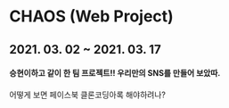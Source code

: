 # CHAOS (Web Project)
##  2021. 03. 02 ~ 2021. 03. 17 
#### 승현이하고 같이 한 팀 프로젝트!! 우리만의 SNS를 만들어 보았따. 
 어떻게 보면 페이스북 클론코딩아록 해야하려나?
